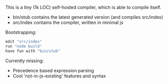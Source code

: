 This is a tiny (1k LOC) self-hosted compiler, which is able to compile itself.

 * bin/stub contains the latest generated version (and compiles src/index)
 * src/index contains the compiler, written in minimal js

Bootstrapping:
````c
edit "src/index"
run "node build"
have fun with "bin/stub"
````

Currently missing:
 - Precedence based expression parsing
 - Cool 'not-in-js-existing' features and syntax

